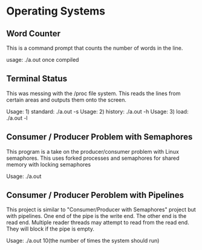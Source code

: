 # Operating Systems

## Word Counter
This is a command prompt that counts the number of words in the line.

usage: ./a.out once compiled


## Terminal Status
This was messing with the /proc file system.  This reads the lines from certain areas and outputs them onto the screen.

Usage: 1) standard:  ./a.out -s 
Usage: 2) history:  ./a.out -h 
Usage: 3) load:  ./a.out -l 

## Consumer / Producer Problem with Semaphores

This program is a take on the producer/consumer problem with Linux semaphores.  This uses forked processes and semaphores for shared memory with locking semaphores

Usage: ./a.out

## Consumer / Producer Peroblem with Pipelines
This project is similar to "Consumer/Producer with Semaphores" project but with pipelines. One end of the pipe is the write end.  The other end is the read end.  Multiple reader threads may attempt to read from the read end.  They will block if the pipe is empty.   

Usage: ./a.out 10(the number of times the system should run)
